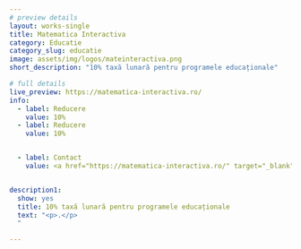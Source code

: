 ```yaml
---
# preview details
layout: works-single
title: Matematica Interactiva
category: Educatie
category_slug: educatie
image: assets/img/logos/mateinteractiva.png
short_description: "10% taxă lunară pentru programele educaționale"

# full details
live_preview: https://matematica-interactiva.ro/
info:
  - label: Reducere
    value: 10%
  - label: Reducere
    value: 10%


  - label: Contact
    value: <a href="https://matematica-interactiva.ro/" target="_blank">Website</a>


description1:
  show: yes
  title: 10% taxă lunară pentru programele educaționale
  text: "<p>.</p>
  "

---
```

